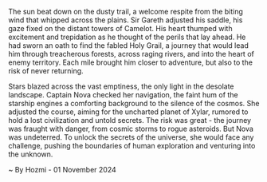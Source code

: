 
The sun beat down on the dusty trail, a welcome respite from the biting wind that whipped across the plains.  Sir Gareth adjusted his saddle, his gaze fixed on the distant towers of Camelot.  His heart thumped with excitement and trepidation as he thought of the perils that lay ahead.  He had sworn an oath to find the fabled Holy Grail, a journey that would lead him through treacherous forests, across raging rivers, and into the heart of enemy territory. Each mile brought him closer to adventure, but also to the risk of never returning.

Stars blazed across the vast emptiness, the only light in the desolate landscape.  Captain Nova checked her navigation, the faint hum of the starship engines a comforting background to the silence of the cosmos.  She adjusted the course, aiming for the uncharted planet of Xylar, rumored to hold a lost civilization and untold secrets.  The risk was great - the journey was fraught with danger, from cosmic storms to rogue asteroids. But Nova was undeterred.  To unlock the secrets of the universe, she would face any challenge, pushing the boundaries of human exploration and venturing into the unknown. 

~ By Hozmi - 01 November 2024
